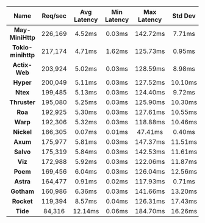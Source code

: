 |   **Name**   |   Req/sec   | Avg Latency | Min Latency | Max Latency | Std Dev | 95% | 99% | 99.9% |  # Requests | Transfer Rate |  # Errors |
|:------------:|:-----------:|:-----------:|:-----------:|:-----------:|:-----------:|:-----------:|:----:|:----:|:----:|:-----------:|:-----------:|
|**May-MiniHttp** |226,169|4.52ms|0.03ms|142.72ms|7.71ms|28.18ms|47.06ms|68.14ms|10,176,352|21.99MB/Sec|3498|
|**Tokio-minihttp** |217,174|4.71ms|1.62ms|125.73ms|0.95ms|7.14ms|9.84ms|21.77ms|9,771,058|21.33MB/Sec|3472|
|**Actix-Web** |203,924|5.02ms|0.03ms|128.59ms|8.98ms|33.77ms|52.90ms|74.43ms|9,175,367|25.27MB/Sec|3513|
|**Hyper** |200,049|5.11ms|0.03ms|127.52ms|10.10ms|37.97ms|47.98ms|62.35ms|9,001,201|16.78MB/Sec|3569|
|**Ntex** |199,485|5.13ms|0.03ms|124.40ms|9.72ms|36.99ms|58.44ms|80.03ms|8,975,806|24.53MB/Sec|3492|
|**Thruster** |195,080|5.25ms|0.03ms|125.90ms|10.30ms|38.63ms|48.14ms|61.97ms|8,777,493|18.97MB/Sec|3450|
|**Roa** |192,925|5.30ms|0.03ms|127.61ms|10.55ms|39.81ms|49.20ms|63.14ms|8,680,645|16.18MB/Sec|3584|
|**Warp** |192,306|5.32ms|0.03ms|118.88ms|10.46ms|39.22ms|49.16ms|62.84ms|8,652,570|23.65MB/Sec|3483|
|**Nickel** |186,305|0.07ms|0.01ms|47.41ms|0.40ms|0.26ms|0.89ms|7.75ms|8,381,899|26.82MB/Sec|4471|
|**Axum** |175,977|5.81ms|0.03ms|147.37ms|11.51ms|43.68ms|55.28ms|69.51ms|7,918,042|21.64MB/Sec|3500|
|**Salvo** |175,319|5.84ms|0.03ms|142.53ms|11.61ms|44.04ms|55.37ms|70.13ms|7,888,255|21.73MB/Sec|3527|
|**Viz** |172,988|5.92ms|0.03ms|122.06ms|11.87ms|45.51ms|58.48ms|76.98ms|7,783,641|21.44MB/Sec|3447|
|**Poem** |169,456|6.04ms|0.03ms|126.04ms|12.56ms|48.57ms|61.86ms|77.57ms|7,624,721|21.00MB/Sec|3479|
|**Astra** |164,477|0.91ms|0.02ms|117.93ms|0.71ms|2.21ms|3.96ms|15.90ms|7,399,718|16.78MB/Sec|3519|
|**Gotham** |160,986|6.36ms|0.03ms|141.66ms|13.20ms|50.83ms|64.31ms|82.12ms|7,243,408|25.63MB/Sec|3559|
|**Rocket** |119,394|8.57ms|0.04ms|126.31ms|17.43ms|66.22ms|81.75ms|99.22ms|5,372,281|28.11MB/Sec|3557|
|**Tide** |84,316|12.14ms|0.06ms|184.70ms|16.26ms|55.81ms|75.70ms|97.77ms|3,793,813|10.36MB/Sec|3477|
